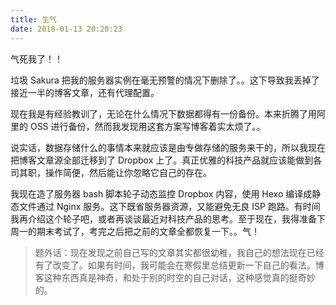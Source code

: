 ```yaml
---
title: 生气
date: 2018-01-13 20:20:23
---
```


气死我了！！

垃圾 Sakura 把我的服务器实例在毫无预警的情况下删除了。。这下导致我丢掉了接近一半的博客文章，还有代理配置。

现在我是有经验教训了，无论在什么情况下数据都得有一份备份。本来折腾了用阿里的 OSS 进行备份，然而我发现用这套方案写博客着实太烦了。。

说实话，数据存储什么的事情本来就应该是由专做存储的服务来干的，所以我现在把博客文章源全部迁移到了 Dropbox 上了。真正优雅的科技产品就应该能做到各司其职，操作简便，然后能让你忽略它自己的存在。

我现在造了服务器 bash 脚本轮子动态监控 Dropbox 内容，使用 Hexo 编译成静态文件通过 Nginx 服务。这下既省服务器资源，又能避免无良 ISP 跑路。有时间我再介绍这个轮子吧，或者再谈谈最近对科技产品的思考。至于现在，我得准备下周一的期末考试了，考完之后把之前的文章全都恢复一下。。气！

> 题外话：现在发现之前自己写的文章其实都很幼稚，我自己的想法现在已经有了改变了。如果有时间，我可能会在寒假里总结更新一下自己的看法。博客这种东西真是神奇，和处于别的时空的自己对话，这种感觉真的挺奇妙的。
